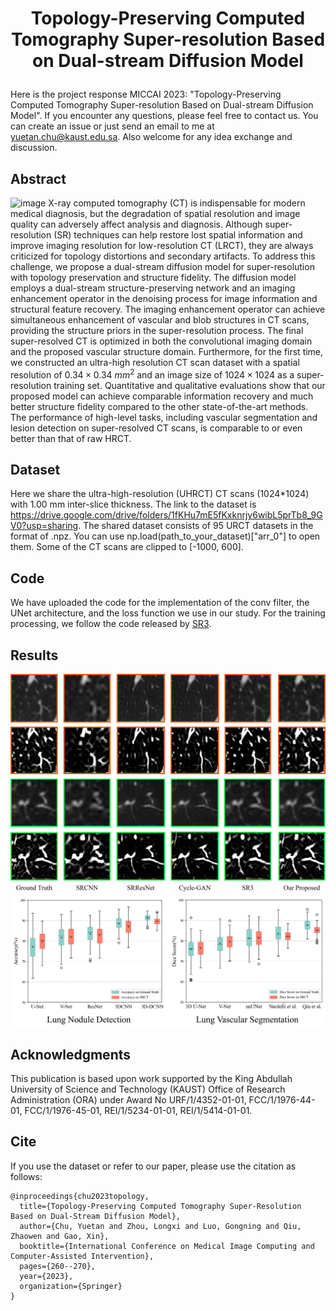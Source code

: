 # <p align="center">Topology-Preserving Computed Tomography Super-resolution Based on Dual-stream Diffusion Model</p>
Here is the project response MICCAI 2023: "Topology-Preserving Computed Tomography Super-resolution Based on Dual-stream Diffusion Model". If you encounter any questions, please feel free to contact us. You can create an issue or just send an email to me at yuetan.chu@kaust.edu.sa. Also welcome for any idea exchange and discussion.

## Abstract
![image](https://github.com/Arturia-Pendragon-Iris/UHRCT_SR/blob/main/figure/network%20architecture.png)
X-ray computed tomography (CT) is indispensable for modern medical diagnosis, but the degradation of spatial resolution and image quality can adversely affect analysis and diagnosis. Although super-resolution (SR) techniques can help restore lost spatial information and improve imaging resolution for low-resolution CT (LRCT), they are always criticized for topology distortions and secondary artifacts. To address this challenge, we propose a dual-stream diffusion model for super-resolution with topology preservation and structure fidelity. The diffusion model employs a dual-stream structure-preserving network and an imaging enhancement operator in the denoising process for image information and structural feature recovery. The imaging enhancement operator can achieve simultaneous enhancement of vascular and blob structures in CT scans, providing the structure priors in the super-resolution process. The final super-resolved CT is optimized in both the convolutional imaging domain and the proposed vascular structure domain. Furthermore, for the first time, we constructed an ultra-high resolution CT scan dataset with a spatial resolution of $0.34\times0.34$ $mm^2$ and an image size of $1024\times 1024$ as a super-resolution training set. Quantitative and qualitative evaluations show that our proposed model can achieve comparable information recovery and much better structure fidelity compared to the other state-of-the-art methods. The performance of high-level tasks, including vascular segmentation and lesion detection on super-resolved CT scans, is comparable to or even better than that of raw HRCT.


## Dataset
Here we share the ultra-high-resolution (UHRCT) CT scans (1024*1024) with 1.00 mm inter-slice thickness. The link to the dataset is https://drive.google.com/drive/folders/1fKHu7mE5fKxknrjy6wibL5prTb8_9GV0?usp=sharing. The shared dataset consists of 95 URCT datasets in the format of .npz. You can use np.load(path_to_your_dataset)["arr_0"] to open them. Some of the CT scans are clipped to [-1000, 600].

## Code
We have uploaded the code for the implementation of the conv filter, the UNet architecture, and the loss function we use in our study. For the training processing, we follow the code released by [SR3](https://github.com/Janspiry/Image-Super-Resolution-via-Iterative-Refinement).

## Results
![image](https://github.com/Arturia-Pendragon-Iris/UHRCT_SR/blob/main/figure/SR_results.png)
![image](https://github.com/Arturia-Pendragon-Iris/UHRCT_SR/blob/main/figure/downstream_tasks.png)

## Acknowledgments
This publication is based upon work supported by the King Abdullah University of Science and Technology (KAUST) Office of Research Administration (ORA) under Award No URF/1/4352-01-01, FCC/1/1976-44-01, FCC/1/1976-45-01, REI/1/5234-01-01, REI/1/5414-01-01.

## Cite
If you use the dataset or refer to our paper, please use the citation as follows:
```
@inproceedings{chu2023topology,
  title={Topology-Preserving Computed Tomography Super-Resolution Based on Dual-Stream Diffusion Model},
  author={Chu, Yuetan and Zhou, Longxi and Luo, Gongning and Qiu, Zhaowen and Gao, Xin},
  booktitle={International Conference on Medical Image Computing and Computer-Assisted Intervention},
  pages={260--270},
  year={2023},
  organization={Springer}
}
```

